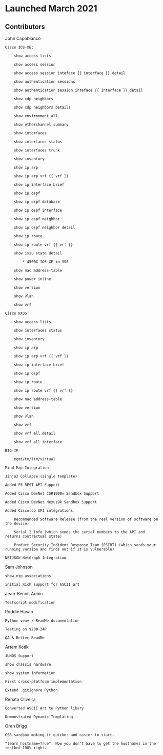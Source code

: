 # Launched March 2021 

## Contributors 

John Capobianco

    Cisco IOS-XE:
    
        show access lists

        show access session

        show access session inteface {{ interface }} detail

        show authentication sessions

        show authentication session inteface {{ interface }} detail

        show cdp neighbors
        
        show cdp neighbors details

        show environment all

        show etherchannel summary

        show interfaces
        
        show interfaces status
    
        show interfaces trunk

        show inventory

        show ip arp

        show ip arp vrf {{ vrf }}

        show ip interface brief

        show ip ospf

        show ip ospf database

        show ip ospf interface

        show ip ospf neighbor

        show ip ospf neighbor detail

        show ip route

        show ip route vrf {{ vrf }}

        show issu state detail

            * 4500X IOS-XE in VSS 

        show mac address-table

        show power inline

        show version

        show vlan

        show vrf

    Cisco NXOS:

        show access lists
       
        show interfaces status
    
        show inventory

        show ip arp

        show ip arp vrf {{ vrf }}

        show ip interface brief

        show ip ospf

        show ip route

        show ip route vrf {{ vrf }}

        show mac address-table

        show version

        show vlan

        show vrf

        show vrf all detail

        show vrf all interface

    BIG-IP 

        mgmt/tm/ltm/virtual
    
    Mind Map Integration

    Jinja2 Collapse (single template)

    Added F5 REST API Support 

    Added Cisco DevNet CSR1000v Sandbox Support

    Added Cisco DevNet Nexus9k Sandbox Support

    Added Cisco.co API integrations:

        Recommended Software Release (from the real version of software on the device)

        Serial 2 Info (which sends the serial numbers to the API and returns contractual state)

        Product Security Indident Response Team (PSIRT) (which sends your running version and finds out if it is vulnerable)

    NETJSON NetGraph Integration

Sam Johnson

    show ntp associations 

    initial Rich support for ASCII art

Jean-Benoit Aubin

    Testscript modification

Roddie Hasan

    Python venv / ReadMe documentation
    
    Testing on 9200-24P
    
    QA & Better ReadMe 

Artem Kotik

    JUNOS Support 
    
    show chassis hardware
    
    show system information

    First cross-platform implementation
    
    Extend .gitignore Python
    
Renato Oliveira

    Converted ASCII Art to Python libary 

    Demonstrated Dynamic Templating

Oren Brigg

    CSR sandbox making it quicker and easier to start.
    
    "learn_hostname=True". Now you don't have to get the hostnames in the testbed 100% right.
